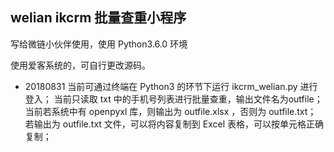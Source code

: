 ## welian ikcrm 批量查重小程序

写给微链小伙伴使用，使用 Python3.6.0 环境

使用爱客系统的，可自行更改源码。

* 20180831
当前可通过终端在 Python3 的环节下运行 ikcrm_welian.py 进行登入；
当前只读取 txt 中的手机号列表进行批量查重，输出文件名为outfile；
当前若系统中有 openpyxl 库，则输出为 outfile.xlsx ，否则为 outfile.txt；
若输出为 outfile.txt 文件，可以将内容复制到 Excel 表格，可以按单元格正确复制；
